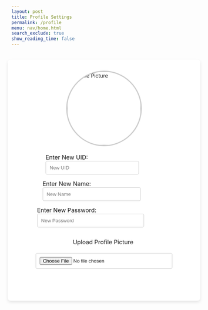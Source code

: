 ```yaml
---
layout: post
title: Profile Settings
permalink: /profile
menu: nav/home.html
search_exclude: true
show_reading_time: false
---
```


<style>
  /* Center the modal content */
  .profile-container {
    display: flex;
    justify-content: center;
    align-items: center;
    flex-direction: column;
    padding: 20px;
  }

  .card {
    background-color: #fff;
    border-radius: 8px;
    padding: 30px;
    box-shadow: 0 4px 8px rgba(0, 0, 0, 0.1);
    width: 100%;
    max-width: 600px;
    display: flex;
    flex-direction: column;
    align-items: center;
  }

  /* Make the profile picture large and centered */
  #profileImageBox {
    display: flex;
    justify-content: center;
    margin-bottom: 20px;
  }

  #profileImageBox img {
    width: 200px; /* Increase the size */
    height: 200px; /* Increase the size */
    border-radius: 50%; /* Makes the image circular */
    object-fit: cover; /* Ensures the image maintains aspect ratio */
    border: 3px solid #ccc; /* Optional border */
  }

  /* Form elements styling */
  form {
    width: 100%;
    display: flex;
    flex-direction: column;
    gap: 15px;
    align-items: center; /* Center align text boxes */
  }

  input {
    width: 80%; /* Adjust width */
    padding: 10px;
    border-radius: 4px;
    border: 1px solid #ccc;
  }

  label {
    font-size: 1rem;
    margin-bottom: 5px;
    width: 80%; /* Align with input fields */
    text-align: left; /* Left-align the label text */
  }

  /* Styling for the file input and icon */
  .file-icon {
    cursor: pointer;
    display: flex;
    align-items: center;
    justify-content: center;
    margin-top: 15px;
  }

  .file-icon i {
    margin-left: 5px;
  }

  #profile-message {
    color: red;
  }
</style>

<div class="profile-container">
  <div class="card">
    <!-- Profile Picture -->
    <div id="profileImageBox">
      <img src="/path/to/placeholder-image.png" alt="Profile Picture">
    </div>
    <!-- Form -->
    <form>
      <div>
        <label for="newUid">Enter New UID:</label>
        <input type="text" id="newUid" placeholder="New UID">
      </div>
      <div>
        <label for="newName">Enter New Name:</label>
        <input type="text" id="newName" placeholder="New Name">
      </div>
      <div>
        <label for="newPassword">Enter New Password:</label>
        <input type="text" id="newPassword" placeholder="New Password">
      </div>
      <label for="profilePicture" class="file-icon">
        Upload Profile Picture <i class="fas fa-upload"></i>
      </label>
      <input type="file" id="profilePicture" accept="image/*">
      <p id="profile-message" style="color: red;"></p>
    </form>
  </div>
</div>
<script type="module">
  // Import fetchOptions from config.js
  import { pythonURI, fetchOptions } from '{{site.baseurl}}/assets/js/api/config.js';
  // Import functions from config.js
  import { putUpdate, postUpdate, deleteData, logoutUser } from "{{site.baseurl}}/assets/js/api/profile.js";
  // Function to fetch user profile data
// Function to fetch user profile data
async function fetchUserProfile() {
  const URL = pythonURI + "/api/id/pfp"; // Adjusted endpoint to fetch user profile data
  try {
    const response = await fetch(URL, fetchOptions);
    if (!response.ok) {
      throw new Error(`Failed to fetch user profile: ${response.status}`);
    }
    const profileData = await response.json();
    displayUserProfile(profileData);
  } catch (error) {
    console.error("Error fetching user profile:", error.message);
    document.getElementById('profile-message').textContent = 'Error loading profile data. Please try again.';
  }
}
// Function to display user profile data
function displayUserProfile(profileData) {
  const profileImageBox = document.getElementById('profileImageBox');
  profileImageBox.innerHTML = ''; // Clear existing content
  if (profileData.pfp) {
    const img = document.createElement('img');
    img.src = `data:image/jpeg;base64,${profileData.pfp}`; // Render Base64 image
    img.alt = 'Profile Picture';
    profileImageBox.appendChild(img);
  } else {
    // Display default placeholder image
    const placeholder = document.createElement('img');
    placeholder.src = '/path/to/placeholder-image.png'; // Replace with actual placeholder image path
    placeholder.alt = 'Default Profile Picture';
    profileImageBox.appendChild(placeholder);
  }
}
  // Function to save profile picture
  window.saveProfilePicture = async function () {
    const fileInput = document.getElementById('profilePicture');
    const file = fileInput.files[0];
    if (file) {
      const reader = new FileReader();
      reader.onload = function() {
        const profileImageBox = document.getElementById('profileImageBox');
        profileImageBox.innerHTML = `<img src="${reader.result}" alt="Profile Picture">`;
      };
      reader.readAsDataURL(file);
    }
    if (!file) return;
    try {
      const base64String = await convertToBase64(file);
      await sendProfilePicture(base64String);
      console.log('Profile picture uploaded successfully!');
    } catch (error) {
      console.error('Error uploading profile picture:', error.message);
    }
  }
  // Function to convert file to base64
  async function convertToBase64(file) {
    return new Promise((resolve, reject) => {
      const reader = new FileReader();
      reader.onload = () => resolve(reader.result.split(',')[1]); // Remove the prefix part of the result
      reader.onerror = error => reject(error);
      reader.readAsDataURL(file);
    });
  }
  // Function to send profile picture to server
  async function sendProfilePicture(base64String) {
    const URL = pythonURI + "/api/id/pfp"; // Adjust endpoint as needed
    const options = {
      URL,
      body: { pfp: base64String },
      message: 'profile-message',
      callback: () => {
        console.log('Profile picture uploaded successfully!');
      }
    };
    try {
      await putUpdate(options);
    } catch (error) {
      console.error('Error uploading profile picture:', error.message);
      document.getElementById('profile-message').textContent = 'Error uploading profile picture: ' + error.message;
    }
  }
  // Call the function to fetch user profile on page load
  window.onload = fetchUserProfile;
</script>
